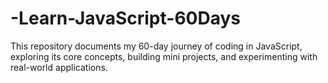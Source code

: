 # -Learn-JavaScript-60Days
This repository documents my 60-day journey of coding in JavaScript, exploring its core concepts, building mini projects, and experimenting with real-world applications.
